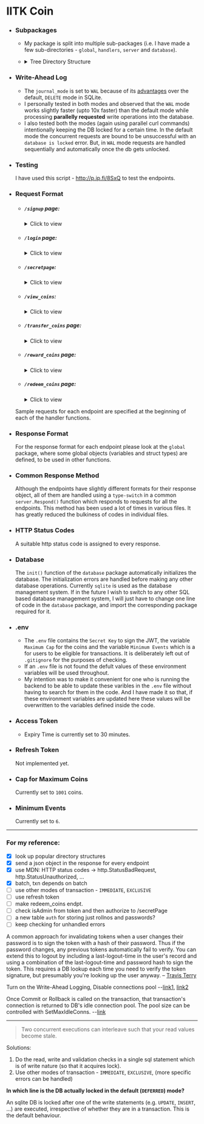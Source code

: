 # IITK Coin

- ### Subpackages
  - My package is split into multiple sub-packages (i.e. I have made a few sub-directories - `global`, `handlers`, `server` and `database`).
  - <details>
      <summary>Tree Directory Structure</summary>
      
      ```
      iitk-coin
      ├── database
      │   └── commonOps.go
      │   └── init.go
      │   └── txnOps.go
      ├── global
      │   └── globalObjects.go
      │   └── init.go
      ├── handlers
      │   ├── balance.go
      │   ├── loginpage.go
      │   ├── reward.go
      │   ├── secretpage.go
      │   └── signuppage.go
      │   └── transfer.go
      ├── server
      │   ├── jwt.go
      │   └── respond.go
      ├── .env
      ├── .gitignore
      ├── go.mod
      ├── go.sum
      ├── iitkusers.db
      ├── iitkusers.db-shm
      ├── iitkusers.db-wal
      ├── main.go
      └── README.md
      ```
    </details>

- ### Write-Ahead Log
  - The `journal_mode` is set to `WAL` because of its [advantages](https://sqlite.org/wal.html#overview) over the default, `DELETE` mode in SQLite.
  - I personally tested in both modes and observed that the `WAL` mode works slightly faster (upto 10x faster) than the default mode while processing **parallelly requested** write operations into the database.
  - I also tested both the modes (again using parallel curl commands) intentionally keeping the DB locked for a certain time. In the default mode the concurrent requests are bound to be unsuccessful with an `database is locked` error. But, in `WAL` mode requests are handled sequentially and automatically once the db gets unlocked.

- ### Testing
  I have used this script - http://p.ip.fi/8SxQ to test the endpoints.

- ### Request Format
  - ##### `/signup` page:
    <details>
      <summary>Click to view</summary>
      
      ```http
      POST /signup HTTP/1.1
      HOST: localhost:8080
      Content-Type: application/json
      Accept: application/json

      {
        "rollno":   <Your_Rollno>,
        "name":     "<Your_Name>",
        "password": "<Your_Password>",
        "batch":    "<Your_Batch>"
      }
      ```
    </details>
  - ##### `/login` page:
    <details>
      <summary>Click to view</summary>
      
      ```http
      POST /login HTTP/1.1
      HOST: localhost:8080
      Content-Type: application/json
      Accept: application/json

      {
        "rollno":   <Your_Rollno>,
        "password": "<Your_Password>"
      }
      ```
    </details>
  - ##### `/secretpage`:
    <details>
      <summary>Click to view</summary>
      
      ```http
      GET /secretpage HTTP/1.1
      HOST: localhost:8080
      Authorization: Bearer <Token>
      ```
    </details>
  - ##### `/view_coins`:
    <details>
      <summary>Click to view</summary>
      
      ```http
      GET /view_coins HTTP/1.1
      HOST: localhost:8080
      Content-Type: application/json
      Accept: application/json
      Authorization: Bearer <Token>
      ```
    </details>
  - ##### `/transfer_coins` page:
    <details>
      <summary>Click to view</summary>
      
      ```http
      POST /transfer_coins HTTP/1.1
      HOST: localhost:8080
      Content-Type: application/json
      Accept: application/json
      Authorization: Bearer <Token>

      {
        "receiver":    <Receiver_Rollno>,
        "amount":      <Amount>
        "description": <Remarks>
      }
      ```
    </details>
  - ##### `/reward_coins` page:
    <details>
      <summary>Click to view</summary>
      
      ```http
      POST /reward_coins HTTP/1.1
      HOST: localhost:8080
      Content-Type: application/json
      Accept: application/json
      Authorization: Bearer <Token>

      {
        "receiver":    <Receiver_Rollno>,
        "amount":      <Amount>
        "description": <Remarks>
      }
      ```
    </details>
  - ##### `/redeem_coins` page:
    <details>
      <summary>Click to view</summary>
      
      ```
      Not Implemented yet
      ```
    </details>
  Sample requests for each endpoint are specified at the beginning of each of the handler functions.

- ### Response Format
  For the response format for each endpoint please look at the `global` package, where some global objects (variables and struct types) are defined, to be used in other functions.

- ### Common Response Method
  Although the endpoints have slightly different formats for their response object, all of them are handled using a `type-switch` in a common `server.Respond()` function which responds to requests for all the endpoints. This method has been used a lot of times in various files. It has greatly reduced the bulkiness of codes in individual files.

- ### HTTP Status Codes
  A suitable http status code is assigned to every response.

- ### Database
  The `init()` function of the `database` package automatically initializes the database. The initialization errors are handled before making any other database operations. Currently `sqlite` is used as the database management system. If in the future I wish to switch to any other SQL based database management system, I will just have to change one line of code in the `database` package, and import the corresponding package required for it.

- ### .env
  - The `.env` file contains the `Secret Key` to sign the JWT, the variable `Maximum Cap` for the coins and the variable `Minimum Events` which is a for users to be eligible for transactions. It is deliberately left out of `.gitignore` for the purposes of checking.
  - If an `.env` file is not found the defult values of these environment variables will be used throughout.
  - My intention was to make it convenient for one who is running the backend to be able to update these varibles in the `.env` file without having to search for them in the code. And I have made it so that, if these environment variables are updated here these values will be overwritten to the variables defined inside the code.

- ### Access Token
  - Expiry Time is currently set to 30 minutes.

- ### Refresh Token
  Not implemented yet.

- ### Cap for Maximum Coins
  Currently set to `1001` coins.

- ### Minimum Events
  Currently set to `6`.

---
### For my reference:
- [x] look up popular directory structures
- [x] send a json object in the response for every endpoint
- [x] use MDN: HTTP status codes -> http.StatusBadRequest, http.StatusUnauthorized, ...
- [x] batch, txn depends on batch
- [ ] use other modes of transaction - `IMMEDIATE`, `EXCLUSIVE`
- [ ] use refresh token
- [ ] make redeem_coins endpt.
- [ ] check isAdmin from token and then authorize to /secretPage
- [ ] a new table `auth` for storing just rollnos and passwords?
- [ ] keep checking for unhandled errors

A common approach for invalidating tokens when a user changes their password is to sign the token with a hash of their password. Thus if the password changes, any previous tokens automatically fail to verify. You can extend this to logout by including a last-logout-time in the user's record and using a combination of the last-logout-time and password hash to sign the token. This requires a DB lookup each time you need to verify the token signature, but presumably you're looking up the user anyway. – [Travis Terry](https://stackoverflow.com/questions/21978658/invalidating-json-web-tokens/23089839#comment45057142_23089839)

Turn on the Write-Ahead Logging, Disable connections pool --[link1](https://stackoverflow.com/questions/35804884/sqlite-concurrent-writing-performance/35805826), [link2](https://sqlite.org/wal.html)

Once Commit or Rollback is called on the transaction, that transaction's connection is returned to DB's idle connection pool. The pool size can be controlled with SetMaxIdleConns. --[link](https://golang.org/pkg/database/sql/#DB)

---

> Two concurrent executions can interleave such that your read values become stale.

Solutions:
1. Do the read, write and validation checks in a single sql statement which is of write nature (so that it acquires lock).
2. Use other modes of transaction - `IMMEDIATE`, `EXCLUSIVE`, (more specific errors can be handled)

**In which line is the DB actually locked in the default (`DEFERRED`) mode?**

  An sqlite DB is locked after one of the write statements (e.g. `UPDATE`, `INSERT`, ...) are executed, irrespective of whether they are in a transaction. This is the default behaviour.
